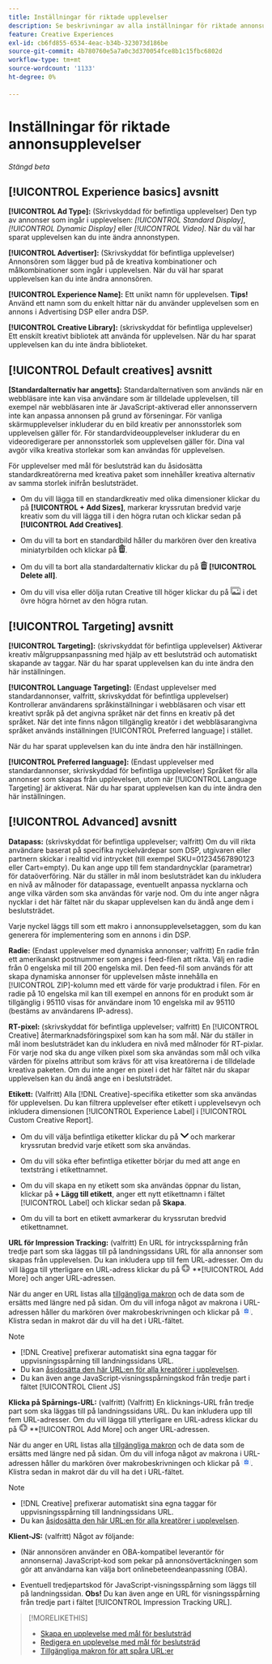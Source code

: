 ```yaml
---
title: Inställningar för riktade upplevelser
description: Se beskrivningar av alla inställningar för riktade annonsupplevelser.
feature: Creative Experiences
exl-id: cb6fd855-6534-4eac-b34b-323073d186be
source-git-commit: 4b780760e5a7a0c3d370054fce8b1c15fbc6802d
workflow-type: tm+mt
source-wordcount: '1133'
ht-degree: 0%

---
```


# Inställningar för riktade annonsupplevelser

*Stängd beta*

## [!UICONTROL Experience basics] avsnitt

**[!UICONTROL Ad Type]:** (Skrivskyddad för befintliga upplevelser) Den typ av annonser som ingår i upplevelsen: *[!UICONTROL Standard Display]*, *[!UICONTROL Dynamic Display]* eller *[!UICONTROL Video]*. När du väl har sparat upplevelsen kan du inte ändra annonstypen.

**[!UICONTROL Advertiser]:** (Skrivskyddat för befintliga upplevelser) Annonsören som lägger bud på de kreativa kombinationer och målkombinationer som ingår i upplevelsen. När du väl har sparat upplevelsen kan du inte ändra annonsören.

**[!UICONTROL Experience Name]:** Ett unikt namn för upplevelsen. **Tips!** Använd ett namn som du enkelt hittar när du använder upplevelsen som en annons i Advertising DSP eller andra DSP.

**[!UICONTROL Creative Library]:** (skrivskyddat för befintliga upplevelser) Ett enskilt kreativt bibliotek att använda för upplevelsen. När du har sparat upplevelsen kan du inte ändra biblioteket.

## [!UICONTROL Default creatives] avsnitt

**\[Standardalternativ har angetts\]:** Standardalternativen som används när en webbläsare inte kan visa användare som är tilldelade upplevelsen, till exempel när webbläsaren inte är JavaScript-aktiverad eller annonsservern inte kan anpassa annonsen på grund av förseningar. För vanliga skärmupplevelser inkluderar du en bild kreativ per annonsstorlek som upplevelsen gäller för. För standardvideoupplevelser inkluderar du en videoredigerare per annonsstorlek som upplevelsen gäller för. Dina val avgör vilka kreativa storlekar som kan användas för upplevelsen.

För upplevelser med mål för beslutsträd kan du åsidosätta standardkreatörerna med kreativa paket som innehåller kreativa alternativ av samma storlek inifrån beslutsträdet.<!-- verify -->

* Om du vill lägga till en standardkreativ med olika dimensioner klickar du på **[!UICONTROL + Add Sizes]**, markerar kryssrutan bredvid varje kreativ som du vill lägga till i den högra rutan och klickar sedan på **[!UICONTROL Add Creatives]**.

* Om du vill ta bort en standardbild håller du markören över den kreativa miniatyrbilden och klickar på ![Ta bort](/help/creative/assets/delete.png "Ta bort").

* Om du vill ta bort alla standardalternativ klickar du på ![Ta bort](/help/creative/assets/delete.png "Ta bort") **[!UICONTROL Delete all]**.

* Om du vill visa eller dölja rutan Creative till höger klickar du på ![Visa/Dölj](/help/creative/assets/hide-show-creatives.png "Visa/Dölj") i det övre högra hörnet av den högra rutan.

## [!UICONTROL Targeting] avsnitt

**[!UICONTROL Targeting]:** (skrivskyddat för befintliga upplevelser) Aktiverar kreativ målgruppsanpassning med hjälp av ett beslutsträd och automatiskt skapande av taggar. När du har sparat upplevelsen kan du inte ändra den här inställningen.

**[!UICONTROL Language Targeting]:** (Endast upplevelser med standardannonser, valfritt, skrivskyddat för befintliga upplevelser) Kontrollerar användarens språkinställningar i webbläsaren och visar ett kreativt språk på det angivna språket när det finns en kreativ på det språket. När det inte finns någon tillgänglig kreatör i det webbläsarangivna språket används inställningen [!UICONTROL Preferred language] i stället.

När du har sparat upplevelsen kan du inte ändra den här inställningen.

**[!UICONTROL Preferred language]:** (Endast upplevelser med standardannonser, skrivskyddad för befintliga upplevelser) Språket för alla annonser som skapas från upplevelsen, utom när [!UICONTROL Language Targeting] är aktiverat. När du har sparat upplevelsen kan du inte ändra den här inställningen.

## [!UICONTROL Advanced] avsnitt

**Datapass:** (skrivskyddat för befintliga upplevelser; valfritt) Om du vill rikta användare baserat på specifika nyckelvärdepar som DSP, utgivaren eller partnern skickar i realtid vid intrycket (till exempel SKU=01234567890123 eller Cart=empty). Du kan ange upp till fem standardnycklar (parametrar) för dataöverföring. När du ställer in mål inom beslutsträdet kan du inkludera en nivå av målnoder för datapassage, eventuellt anpassa nycklarna och ange vilka värden som ska användas för varje nod. Om du inte anger några nycklar i det här fältet när du skapar upplevelsen kan du ändå ange dem i beslutsträdet.

Varje nyckel läggs till som ett makro i annonsupplevelsetaggen, som du kan generera för implementering som en annons i din DSP.

**Radie:** (Endast upplevelser med dynamiska annonser; valfritt) En radie från ett amerikanskt postnummer som anges i feed-filen att rikta. Välj en radie från 0 engelska mil till 200 engelska mil. Den feed-fil som används för att skapa dynamiska annonser för upplevelsen måste innehålla en [!UICONTROL ZIP]-kolumn <!-- or a user-named column mapped to a ZIP column --> med ett värde för varje produktrad i filen. För en radie på 10 engelska mil kan till exempel en annons för en produkt som är tillgänglig i 95110 visas för användare inom 10 engelska mil av 95110 (bestäms av användarens IP-adress).

**RT-pixel:** (skrivskyddat för befintliga upplevelser; valfritt) En [!UICONTROL Creative] återmarknadsföringspixel som kan ha som mål. När du ställer in mål inom beslutsträdet kan du inkludera en nivå med målnoder för RT-pixlar. För varje nod ska du ange vilken pixel som ska användas som mål och vilka värden för pixelns attribut som krävs för att visa kreatörerna i de tilldelade kreativa paketen. Om du inte anger en pixel i det här fältet när du skapar upplevelsen kan du ändå ange en i beslutsträdet.<!-- May move this to just within the decision tree. -->

**Etikett:**<!-- should be "Labels" --> (Valfritt) Alla [!DNL Creative]-specifika etiketter som ska användas för upplevelsen. Du kan filtrera upplevelser efter etikett i upplevelsevyn och inkludera dimensionen [!UICONTROL Experience Label] i [!UICONTROL Custom Creative Report].

* Om du vill välja befintliga etiketter klickar du på ![Ned](/help/creative/assets/chevron-down.png "Ned") och markerar kryssrutan bredvid varje etikett som ska användas.

* Om du vill söka efter befintliga etiketter börjar du med att ange en textsträng i etikettnamnet.

* Om du vill skapa en ny etikett som ska användas öppnar du listan, klickar på **+ Lägg till etikett**, anger ett nytt etikettnamn i fältet [!UICONTROL Label] och klickar sedan på **Skapa**.

* Om du vill ta bort en etikett avmarkerar du kryssrutan bredvid etikettnamnet.

**URL för Impression Tracking:** (valfritt) En URL för intrycksspårning från tredje part som ska läggas till på landningssidans URL för alla annonser som skapas från upplevelsen. Du kan inkludera upp till fem URL-adresser. Om du vill lägga till ytterligare en URL-adress klickar du på ![ikonen](/help/creative/assets/create.png) **[!UICONTROL Add More] och anger URL-adressen.

När du anger en URL listas alla [tillgängliga makron](/help/creative/creative-macros.md) och de data som de ersätts med längre ned på sidan. Om du vill infoga något av makrona i URL-adressen håller du markören över makrobeskrivningen och klickar på ![Kopiera till Urklipp](/help/creative/assets/copy-to-clipboard.png "Kopiera till Urklipp"). Klistra sedan in makrot där du vill ha det i URL-fältet.

>[!NOTE]
>
>* [!DNL Creative] prefixerar automatiskt sina egna taggar för uppvisningsspårning till landningssidans URL.
>* Du kan [åsidosätta den här URL:en för alla kreatörer i upplevelsen](experience-tracking-urls-targeting.md).
>* Du kan även ange JavaScript-visningsspårningskod från tredje part i fältet [!UICONTROL Client JS]

**Klicka på Spårnings-URL:** (valfritt) (Valfritt) En klicknings-URL från tredje part som ska läggas till på landningssidans URL. Du kan inkludera upp till fem URL-adresser. Om du vill lägga till ytterligare en URL-adress klickar du på ![ikonen](/help/creative/assets/create.png) **[!UICONTROL Add More] och anger URL-adressen.

När du anger en URL listas alla [tillgängliga makron](/help/creative/creative-macros.md) och de data som de ersätts med längre ned på sidan. Om du vill infoga något av makrona i URL-adressen håller du markören över makrobeskrivningen och klickar på ![Kopiera till Urklipp](/help/creative/assets/copy-to-clipboard.png "Kopiera till Urklipp"). Klistra sedan in makrot där du vill ha det i URL-fältet.

>[!NOTE]
>
>* [!DNL Creative] prefixerar automatiskt sina egna taggar för uppvisningsspårning till landningssidans URL.
>* Du kan [åsidosätta den här URL:en för alla kreatörer i upplevelsen](experience-tracking-urls-targeting.md).

**Klient-JS:** (valfritt) Något av följande:

* (När annonsören använder en OBA-kompatibel leverantör för annonserna) JavaScript-kod som pekar på annonsövertäckningen som gör att användarna kan välja bort onlinebeteendeanpassning (OBA).

* Eventuell tredjepartskod för JavaScript-visningsspårning som läggs till på landningssidan. **Obs!** Du kan även ange en URL för visningsspårning från tredje part i fältet [!UICONTROL Impression Tracking URL].

>[!MORELIKETHIS]
>
>* [Skapa en upplevelse med mål för beslutsträd](experience-create-targeting.md)
>* [Redigera en upplevelse med mål för beslutsträd](experience-edit-targeting.md)
>* [Tillgängliga makron för att spåra URL:er](/help/creative/creative-macros.md)
